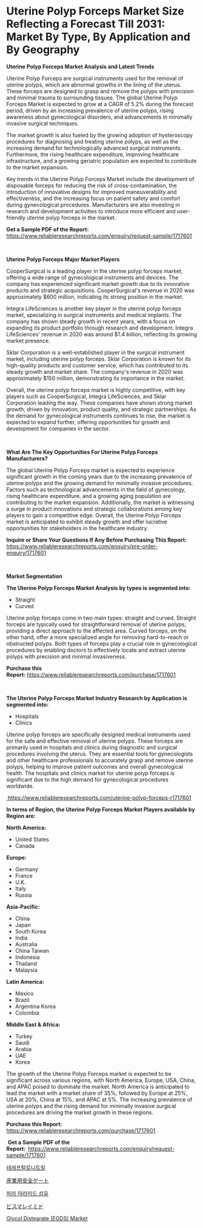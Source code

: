 <p><h1>Uterine Polyp Forceps Market Size Reflecting a Forecast Till 2031: Market By Type, By Application and By Geography</h1></p><p><strong>Uterine Polyp Forceps Market Analysis and Latest Trends</strong></p>
<p><p>Uterine Polyp Forceps are surgical instruments used for the removal of uterine polyps, which are abnormal growths in the lining of the uterus. These forceps are designed to grasp and remove the polyps with precision and minimal trauma to surrounding tissues. The global Uterine Polyp Forceps Market is expected to grow at a CAGR of 5.2% during the forecast period, driven by an increasing prevalence of uterine polyps, rising awareness about gynecological disorders, and advancements in minimally invasive surgical techniques.</p><p>The market growth is also fueled by the growing adoption of hysteroscopy procedures for diagnosing and treating uterine polyps, as well as the increasing demand for technologically advanced surgical instruments. Furthermore, the rising healthcare expenditure, improving healthcare infrastructure, and a growing geriatric population are expected to contribute to the market expansion.</p><p>Key trends in the Uterine Polyp Forceps Market include the development of disposable forceps for reducing the risk of cross-contamination, the introduction of innovative designs for improved maneuverability and effectiveness, and the increasing focus on patient safety and comfort during gynecological procedures. Manufacturers are also investing in research and development activities to introduce more efficient and user-friendly uterine polyp forceps in the market.</p></p>
<p><strong>Get a Sample PDF of the Report:&nbsp;</strong> <a href="https://www.reliableresearchreports.com/enquiry/request-sample/1717601">https://www.reliableresearchreports.com/enquiry/request-sample/1717601</a></p>
<p>&nbsp;</p>
<p><strong>Uterine Polyp Forceps Major Market Players</strong></p>
<p><p>CooperSurgical is a leading player in the uterine polyp forceps market, offering a wide range of gynecological instruments and devices. The company has experienced significant market growth due to its innovative products and strategic acquisitions. CooperSurgical's revenue in 2020 was approximately $600 million, indicating its strong position in the market.</p><p>Integra LifeSciences is another key player in the uterine polyp forceps market, specializing in surgical instruments and medical implants. The company has shown steady growth in recent years, with a focus on expanding its product portfolio through research and development. Integra LifeSciences' revenue in 2020 was around $1.4 billion, reflecting its growing market presence.</p><p>Sklar Corporation is a well-established player in the surgical instrument market, including uterine polyp forceps. Sklar Corporation is known for its high-quality products and customer service, which has contributed to its steady growth and market share. The company's revenue in 2020 was approximately $150 million, demonstrating its importance in the market.</p><p>Overall, the uterine polyp forceps market is highly competitive, with key players such as CooperSurgical, Integra LifeSciences, and Sklar Corporation leading the way. These companies have shown strong market growth, driven by innovation, product quality, and strategic partnerships. As the demand for gynecological instruments continues to rise, the market is expected to expand further, offering opportunities for growth and development for companies in the sector.</p></p>
<p>&nbsp;</p>
<p><strong>What Are The Key Opportunities For Uterine Polyp Forceps Manufacturers?</strong></p>
<p><p>The global Uterine Polyp Forceps market is expected to experience significant growth in the coming years due to the increasing prevalence of uterine polyps and the growing demand for minimally invasive procedures. Factors such as technological advancements in the field of gynecology, rising healthcare expenditure, and a growing aging population are contributing to the market expansion. Additionally, the market is witnessing a surge in product innovations and strategic collaborations among key players to gain a competitive edge. Overall, the Uterine Polyp Forceps market is anticipated to exhibit steady growth and offer lucrative opportunities for stakeholders in the healthcare industry.</p></p>
<p><strong>Inquire or Share Your Questions If Any Before Purchasing This Report:</strong> <a href="https://www.reliableresearchreports.com/enquiry/pre-order-enquiry/1717601">https://www.reliableresearchreports.com/enquiry/pre-order-enquiry/1717601</a></p>
<p>&nbsp;</p>
<p><strong>Market Segmentation</strong></p>
<p><strong>The Uterine Polyp Forceps Market Analysis by types is segmented into:</strong></p>
<p><ul><li>Straight</li><li>Curved</li></ul></p>
<p><p>Uterine polyp forceps come in two main types: straight and curved. Straight forceps are typically used for straightforward removal of uterine polyps, providing a direct approach to the affected area. Curved forceps, on the other hand, offer a more specialized angle for removing hard-to-reach or obstructed polyps. Both types of forceps play a crucial role in gynecological procedures by enabling doctors to effectively locate and extract uterine polyps with precision and minimal invasiveness.</p></p>
<p><strong>Purchase this Report:&nbsp;</strong><a href="https://www.reliableresearchreports.com/purchase/1717601">https://www.reliableresearchreports.com/purchase/1717601</a></p>
<p>&nbsp;</p>
<p><strong>The Uterine Polyp Forceps Market Industry Research by Application is segmented into:</strong></p>
<p><ul><li>Hospitals</li><li>Clinics</li></ul></p>
<p><p>Uterine polyp forceps are specifically designed medical instruments used for the safe and effective removal of uterine polyps. These forceps are primarily used in hospitals and clinics during diagnostic and surgical procedures involving the uterus. They are essential tools for gynecologists and other healthcare professionals to accurately grasp and remove uterine polyps, helping to improve patient outcomes and overall gynecological health. The hospitals and clinics market for uterine polyp forceps is significant due to the high demand for gynecological procedures worldwide.</p></p>
<p><a href="https://www.reliableresearchreports.com/uterine-polyp-forceps-r1717601">&nbsp;https://www.reliableresearchreports.com/uterine-polyp-forceps-r1717601</a></p>
<p><strong>In terms of Region, the Uterine Polyp Forceps Market Players available by Region are:</strong></p>
<p>
    <p> <strong> North America: </strong>
        <ul>
            <li>United States</li>
            <li>Canada</li>
        </ul>
        </p> 
    <p> <strong> Europe: </strong>
        <ul>
            <li>Germany</li>
            <li>France</li>
            <li>U.K.</li>
            <li>Italy</li>
            <li>Russia</li>
        </ul>
        </p> 
    <p> <strong> Asia-Pacific: </strong>
        <ul>
            <li>China</li>
            <li>Japan</li>
            <li>South Korea</li>
            <li>India</li>
            <li>Australia</li>
            <li>China Taiwan</li>
            <li>Indonesia</li>
            <li>Thailand</li>
            <li>Malaysia</li>
        </ul>
        </p> 
    <p> <strong> Latin America: </strong>
        <ul>
            <li>Mexico</li>
            <li>Brazil</li>
            <li>Argentina Korea</li>
            <li>Colombia</li>
        </ul>
        </p> 
    <p> <strong> Middle East & Africa: </strong>
        <ul>
            <li>Turkey</li>
            <li>Saudi</li>
            <li>Arabia</li>
            <li>UAE</li>
            <li>Korea</li>
        </ul>
    </p>
    </p>
<p><p>The growth of the Uterine Polyp Forceps market is expected to be significant across various regions, with North America, Europe, USA, China, and APAC poised to dominate the market. North America is anticipated to lead the market with a market share of 35%, followed by Europe at 25%, USA at 20%, China at 15%, and APAC at 5%. The increasing prevalence of uterine polyps and the rising demand for minimally invasive surgical procedures are driving the market growth in these regions.</p></p>
<p><strong>Purchase this Report: </strong><a href="https://www.reliableresearchreports.com/purchase/1717601">https://www.reliableresearchreports.com/purchase/1717601</a></p>
<p>&nbsp;<strong>Get a Sample PDF of the Report:&nbsp;&nbsp;</strong><a href="https://www.reliableresearchreports.com/enquiry/request-sample/1717601">https://www.reliableresearchreports.com/enquiry/request-sample/1717601</a></p>
<p><strong></strong></p>
<p><p><a href="https://github.com/camron674/Market-Research-Report-List-1/blob/main/595564645822.md">테레프탈로니트릴</a></p><p><a href="https://github.com/Sophiaard2003/Market-Research-Report-List-1/blob/main/946114951128.md">産業用安全ゲート</a></p><p><a href="https://github.com/BrettWeberrt8767765/Market-Research-Report-List-1/blob/main/224753645821.md">파라 아라미드 섬유</a></p><p><a href="https://medium.com/@elmoray21/%E3%83%93%E3%82%B9%E3%83%9E%E3%83%AA%E3%83%9F%E3%83%89%E5%B8%82%E5%A0%B4-%E3%82%BF%E3%82%A4%E3%83%97-%E3%82%A2%E3%83%97%E3%83%AA%E3%82%B1%E3%83%BC%E3%82%B7%E3%83%A7%E3%83%B3-%E5%9C%B0%E7%90%86%E3%81%AB%E3%82%88%E3%82%8B%E5%8C%85%E6%8B%AC%E7%9A%84%E8%A9%95%E4%BE%A1-91202f9619fd">ビスマレイミド</a></p><p><a href="https://issuu.com/reportprime-2/docs/glycol-distearate-egds-market-size-2030.pptx">Glycol Distearate (EGDS) Market</a></p></p>